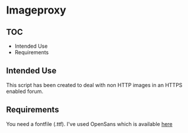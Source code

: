# Imageproxy

## TOC

* Intended Use
* Requirements

## Intended Use

This script has been created to deal with non HTTP images in an HTTPS enabled forum.

## Requirements

You need a fontfile (.ttf). I've used OpenSans which is available [here](http://www.google.com/fonts#UsePlace:use/Collection:Open+Sans)
